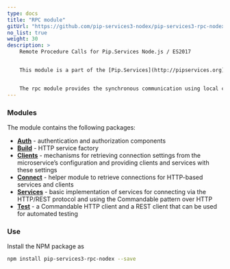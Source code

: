 ```yaml
---
type: docs
title: "RPC module"
gitUrl: "https://github.com/pip-services3-nodex/pip-services3-rpc-nodex"
no_list: true
weight: 30
description: > 
    Remote Procedure Calls for Pip.Services Node.js / ES2017


    This module is a part of the [Pip.Services](http://pipservices.org) polyglot microservices toolkit.


    The rpc module provides the synchronous communication using local calls or the HTTP(S) protocol. It contains both server and client side implementations.
---
```



### Modules

The module contains the following packages:

- [**Auth**](auth) - authentication and authorization components
- [**Build**](build) - HTTP service factory
- [**Clients**](clients) - mechanisms for retrieving connection settings from the microservice’s configuration and providing clients and services with these settings
- [**Connect**](connect) - helper module to retrieve connections for HTTP-based services and clients
- [**Services**](services) - basic implementation of services for connecting via the HTTP/REST protocol and using the Commandable pattern over HTTP
- [**Test**](test) -  a Commandable HTTP client and a REST client that can be used for automated testing


### Use

Install the NPM package as
```bash
npm install pip-services3-rpc-nodex --save
```
